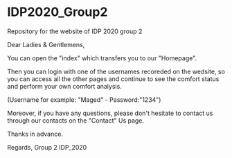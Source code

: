 # IDP2020_Group2
Repository for the website of IDP 2020 group 2

Dear Ladies & Gentlemens,

You can open the "index" which transfers you to our "Homepage".

Then you can login with one of the usernames recoreded on the wedsite,
so you can access all the other pages and continue to see the comfort status and perform your own comfort analysis.

(Username for example:  "Maged"    -       Password:"1234")

Moreover, if you have any questions, please don't hesitate to contact us through our contacts on the "Contact" Us page.

Thanks in advance.

Regards,
Group 2 
IDP_2020
